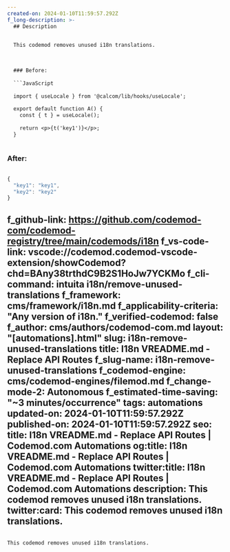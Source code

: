 ```yaml
---
created-on: 2024-01-10T11:59:57.292Z
f_long-description: >-
  ## Description
  

  This codemod removes unused i18n translations.
  

  
  ### Before:
  
  ```JavaScript
  
  import { useLocale } from '@calcom/lib/hooks/useLocale';
  
  export default function A() {
  	const { t } = useLocale();
  
  	return <p>{t('key1')}</p>;
  }
  
  ```
  
  ### After:
  
  ```JavaScript
  
  {
  	"key1": "key1",
  	"key2": "key2"
  }
  
  ```
f_github-link: https://github.com/codemod-com/codemod-registry/tree/main/codemods/i18n
f_vs-code-link: vscode://codemod.codemod-vscode-extension/showCodemod?chd=BAny38trthdC9B2S1HoJw7YCKMo
f_cli-command: intuita i18n/remove-unused-translations
f_framework: cms/framework/i18n.md
f_applicability-criteria: "Any version of i18n."
f_verified-codemod: false
f_author: cms/authors/codemod-com.md
layout: "[automations].html"
slug: i18n-remove-unused-translations
title: I18n VREADME.md - Replace API Routes
f_slug-name: i18n-remove-unused-translations
f_codemod-engine: cms/codemod-engines/filemod.md
f_change-mode-2: Autonomous
f_estimated-time-saving: "~3 minutes/occurrence"
tags: automations
updated-on: 2024-01-10T11:59:57.292Z
published-on: 2024-01-10T11:59:57.292Z
seo:
  title: I18n VREADME.md - Replace API Routes | Codemod.com Automations
  og:title: I18n VREADME.md - Replace API Routes | Codemod.com Automations
  twitter:title: I18n VREADME.md - Replace API Routes | Codemod.com Automations
  description: This codemod removes unused i18n translations.
  twitter:card: This codemod removes unused i18n translations.
---
```

This codemod removes unused i18n translations.